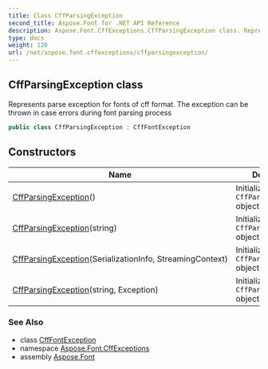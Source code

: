 ```yaml
---
title: Class CffParsingException
second_title: Aspose.Font for .NET API Reference
description: Aspose.Font.CffExceptions.CffParsingException class. Represents parse exception for fonts of cff format. The exception can be thrown in case errors during font parsing process
type: docs
weight: 120
url: /net/aspose.font.cffexceptions/cffparsingexception/
---
```

## CffParsingException class

Represents parse exception for fonts of cff format. The exception can be thrown in case errors during font parsing process

```csharp
public class CffParsingException : CffFontException
```

## Constructors

| Name | Description |
| --- | --- |
| [CffParsingException](cffparsingexception/#constructor)() | Initializes new `CffParsingException` object. |
| [CffParsingException](cffparsingexception/#constructor_2)(string) | Initializes new `CffParsingException` object. |
| [CffParsingException](cffparsingexception/#constructor_1)(SerializationInfo, StreamingContext) | Initializes new `CffParsingException` object. |
| [CffParsingException](cffparsingexception/#constructor_3)(string, Exception) | Initializes new `CffParsingException` object. |

### See Also

* class [CffFontException](../cfffontexception/)
* namespace [Aspose.Font.CffExceptions](../../aspose.font.cffexceptions/)
* assembly [Aspose.Font](../../)


